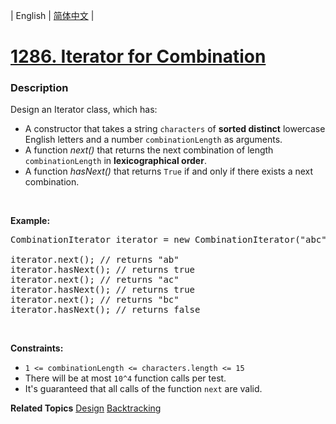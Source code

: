 | English | [简体中文](README.md) |

# [1286. Iterator for Combination](https://leetcode-cn.com/problems/iterator-for-combination)
 ### Description
<p>Design an Iterator class, which has:</p>

<ul>
	<li>A constructor that takes a string&nbsp;<code>characters</code>&nbsp;of <strong>sorted distinct</strong> lowercase English letters and a number&nbsp;<code>combinationLength</code> as arguments.</li>
	<li>A function <em>next()</em>&nbsp;that returns the next combination of length <code>combinationLength</code>&nbsp;in <strong>lexicographical order</strong>.</li>
	<li>A function <em>hasNext()</em> that returns <code>True</code>&nbsp;if and only if&nbsp;there exists a next combination.</li>
</ul>

<p>&nbsp;</p>

<p><b>Example:</b></p>

<pre>
CombinationIterator iterator = new CombinationIterator(&quot;abc&quot;, 2); // creates the iterator.

iterator.next(); // returns &quot;ab&quot;
iterator.hasNext(); // returns true
iterator.next(); // returns &quot;ac&quot;
iterator.hasNext(); // returns true
iterator.next(); // returns &quot;bc&quot;
iterator.hasNext(); // returns false
</pre>

<p>&nbsp;</p>
<p><strong>Constraints:</strong></p>

<ul>
	<li><code>1 &lt;= combinationLength &lt;=&nbsp;characters.length &lt;= 15</code></li>
	<li>There will be at most <code>10^4</code> function calls per test.</li>
	<li>It&#39;s guaranteed that all&nbsp;calls&nbsp;of the function <code>next</code>&nbsp;are valid.</li>
</ul>

**Related Topics**  [Design](https://leetcode-cn.com/tag/design) [Backtracking](https://leetcode-cn.com/tag/backtracking) 